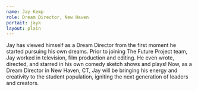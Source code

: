```yaml
---
name: Jay Kemp
role: Dream Director, New Haven 
portait: jayk
layout: plain
---
```


Jay has viewed himself as a Dream Director from the first moment he started pursuing his own dreams. Prior to joining The Future Project team, Jay worked in television, film production and editing. He even wrote, directed, and starred in his own comedy sketch shows and plays! Now, as a Dream Director in New Haven, CT, Jay will be bringing his energy and creativity to the student population, igniting the next generation of leaders and creators.